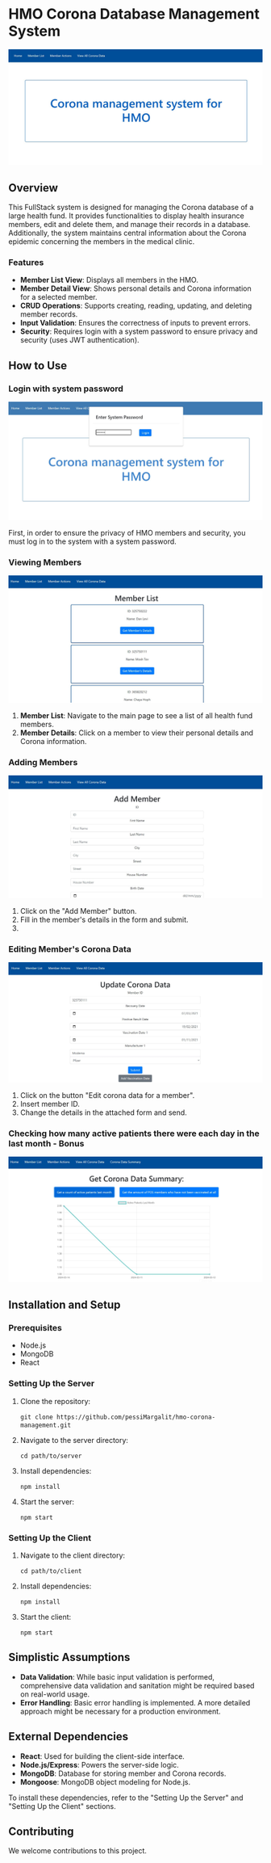 
# HMO Corona Database Management System

![Member List](https://github.com/pessiMargalit/hmo-corona-management/blob/main/Screenshots/homePage.JPG)
## Overview

This FullStack system is designed for managing the Corona database of a large health fund. It provides functionalities to display health insurance members, edit and delete them, and manage their records in a database. Additionally, the system maintains central information about the Corona epidemic concerning the members in the medical clinic.

### Features

- **Member List View**: Displays all members in the HMO.
- **Member Detail View**: Shows personal details and Corona information for a selected member.
- **CRUD Operations**: Supports creating, reading, updating, and deleting member records.
- **Input Validation**: Ensures the correctness of inputs to prevent errors.
- **Security**: Requires login with a system password to ensure privacy and security (uses JWT authentication).

## How to Use

### Login with system password

![Login](https://github.com/pessiMargalit/hmo-corona-management/blob/main/Screenshots/Login.JPG)

First, in order to ensure the privacy of HMO members and security, you must log in to the system with a system password.
### Viewing Members

![Member List](https://github.com/pessiMargalit/hmo-corona-management/blob/main/Screenshots/MemberList.JPG)

1. **Member List**: Navigate to the main page to see a list of all health fund members.
2. **Member Details**: Click on a member to view their personal details and Corona information.

### Adding Members

![Add Member](https://github.com/pessiMargalit/hmo-corona-management/blob/main/Screenshots/AddMember.JPG)

1. Click on the "Add Member" button.
2. Fill in the member's details in the form and submit.
3. 
### Editing Member's Corona Data

![Update Member's Corona Data](https://github.com/pessiMargalit/hmo-corona-management/blob/main/Screenshots/UpdateCoronaData.JPG)

1. Click on the button "Edit corona data for a member".
2. Insert member ID.
2. Change the details in the attached form and send.

### Checking how many active patients there were each day in the last month - Bonus
![Add Member](https://github.com/pessiMargalit/hmo-corona-management/blob/main/Screenshots/Chart.JPG)

## Installation and Setup

### Prerequisites

- Node.js
- MongoDB
- React

### Setting Up the Server

1. Clone the repository:
   ```
   git clone https://github.com/pessiMargalit/hmo-corona-management.git
   ```
2. Navigate to the server directory:
   ```
   cd path/to/server
   ```
3. Install dependencies:
   ```
   npm install
   ```
4. Start the server:
   ```
   npm start
   ```

### Setting Up the Client

1. Navigate to the client directory:
   ```
   cd path/to/client
   ```
2. Install dependencies:
   ```
   npm install
   ```
3. Start the client:
   ```
   npm start
   ```

## Simplistic Assumptions

- **Data Validation**: While basic input validation is performed, comprehensive data validation and sanitation might be required based on real-world usage.
- **Error Handling**: Basic error handling is implemented. A more detailed approach might be necessary for a production environment.

## External Dependencies

- **React**: Used for building the client-side interface.
- **Node.js/Express**: Powers the server-side logic.
- **MongoDB**: Database for storing member and Corona records.
- **Mongoose**: MongoDB object modeling for Node.js.

To install these dependencies, refer to the "Setting Up the Server" and "Setting Up the Client" sections.

## Contributing

We welcome contributions to this project.
